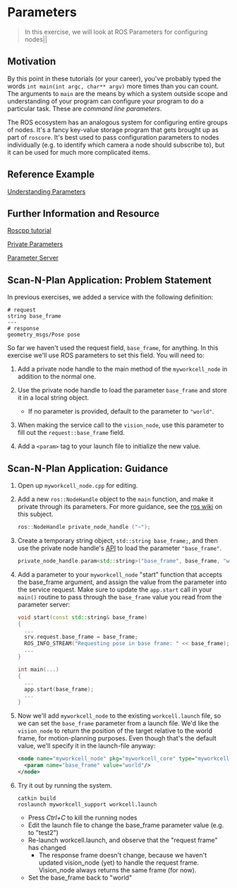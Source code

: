 # Parameters
>In this exercise, we will look at ROS Parameters for configuring nodes||

## Motivation
By this point in these tutorials (or your career), you've probably typed the words `int main(int argc, char** argv)` more times than you can count. The arguments to `main` are the means by which a system outside scope and understanding of your program can configure your program to do a particular task. These are _command line parameters_.

The ROS ecosystem has an analogous system for configuring entire groups of nodes. It's a fancy key-value storage program that gets brought up as part of `roscore`. It's best used to pass configuration parameters to nodes individually (e.g. to identify which camera a node should subscribe to), but it can be used for much more complicated items.

## Reference Example
[Understanding Parameters](http://wiki.ros.org/ROS/Tutorials/UnderstandingServicesParams#Using_rosparam)

## Further Information and Resource
[Roscpp tutorial](http://wiki.ros.org/roscpp_tutorials/Tutorials/Parameters)

[Private Parameters](http://wiki.ros.org/roscpp_tutorials/Tutorials/AccessingPrivateNamesWithNodeHandle)

[Parameter Server](http://wiki.ros.org/Parameter%20Server)


## Scan-N-Plan Application: Problem Statement
In previous exercises, we added a service with the following definition:
  ```
  # request
  string base_frame
  ---
  # response
  geometry_msgs/Pose pose
  ```

So far we haven't used the request field, `base_frame`, for anything. In this exercise we'll use ROS parameters to set this field. You will need to:

1. Add a private node handle to the main method of the `myworkcell_node` in addition to the normal one.
1. Use the private node handle to load the parameter `base_frame` and store it in a local string object.

   * If no parameter is provided, default to the parameter to `"world"`.

1. When making the service call to the `vision_node`, use this parameter to fill out the `request::base_frame` field.
1. Add a `<param>` tag to your launch file to initialize the new value.

## Scan-N-Plan Application: Guidance

1. Open up `myworkcell_node.cpp` for editing.

2. Add a new `ros::NodeHandle` object to the `main` function, and make it private through its parameters. For more guidance, see the [ros wiki](http://wiki.ros.org/roscpp_tutorials/Tutorials/AccessingPrivateNamesWithNodeHandle) on this subject.

   ``` c++
   ros::NodeHandle private_node_handle ("~");
   ```

3. Create a temporary string object, `std::string base_frame;`, and then use the private node handle's [API](http://docs.ros.org/indigo/api/roscpp/html/classros_1_1NodeHandle.html) to load the parameter `"base_frame"`.

   ``` c++
   private_node_handle.param<std::string>("base_frame", base_frame, "world"); // parameter name, string object reference, default value
   ```

4. Add a parameter to your `myworkcell_node` "start" function that accepts the base_frame argument, and assign the value from the parameter into the service request. Make sure to update the `app.start` call in your `main()` routine to pass through the `base_frame` value you read from the parameter server:

   ``` c++
   void start(const std::string& base_frame)
   {
     ...
     srv.request.base_frame = base_frame;
     ROS_INFO_STREAM("Requesting pose in base frame: " << base_frame);
     ...
   }

   int main(...)
   {
     ...
     app.start(base_frame);
     ...
   }
   ```

5. Now we'll add `myworkcell_node` to the existing `workcell.launch` file, so we can set the `base_frame` parameter from a launch file.  We'd like the `vision_node` to return the position of the target relative to the world frame, for motion-planning purposes.  Even though that's the default value, we'll specify it in the launch-file anyway:

   ``` xml
   <node name="myworkcell_node" pkg="myworkcell_core" type="myworkcell_node" output="screen">
     <param name="base_frame" value="world"/>
   </node>
   ```

6. Try it out by running the system.

   ```
   catkin build
   roslaunch myworkcell_support workcell.launch
   ```

    * Press _Ctrl+C_ to kill the running nodes
    * Edit the launch file to change the base_frame parameter value (e.g. to "test2")
    * Re-launch workcell.launch, and observe that the "request frame" has changed
         - The response frame doesn't change, because we haven't updated vision_node (yet) to handle the request frame.  Vision_node always returns the same frame (for now).
    * Set the base_frame back to "world"
